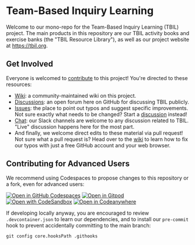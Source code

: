 # Team-Based Inquiry Learning

Welcome to our mono-repo for the Team-Based Inquiry Learning (TBIL) project.
The main products in this repository are our TBIL activity books
and exercise banks (the "TBIL Resource Library"), as well as our project
website at <https://tbil.org>.

## Get Involved

Everyone is welcomed to [contribute](CONTRIBUTING.md) to this project!
You're directed to these resources:

- [Wiki](https://github.com/TeamBasedInquiryLearning/library/wiki):
  a community-maintained wiki on this project.
- [Discussions](https://github.com/TeamBasedInquiryLearning/library/discussions):
  an open forum here on GitHub for discussing TBIL publicly.
- [Issues](https://github.com/TeamBasedInquiryLearning/library/issues):
  the place to point out typos and suggest specific improvements. Not sure exactly
  what needs to be changed? Start a
  [discussion](https://github.com/TeamBasedInquiryLearning/library/discussions)
  instead!
- [Chat](http://chat.tbil.org): our Slack channels are welcome to
  any discussion related to TBIL. "Live" discussion happens here for the most
  part.
- And finally, we welcome direct edits to these material via pull request!
  Not sure what a pull request is? Head over to the
  [wiki](https://github.com/TeamBasedInquiryLearning/library/wiki)
  to learn how to fix our typos with just a free GitHub account and your
  web browser.

## Contributing for Advanced Users

We recommend using Codespaces to propose changes to this repository or a fork,
even for advanced users:

[![Open in GitHub Codespaces](https://github.com/codespaces/badge.svg)](https://codespaces.new/TeamBasedInquiryLearning/library)
[![Open in Gitpod](https://gitpod.io/button/open-in-gitpod.svg)](https://gitpod.io/#https://github.com/TeamBasedInquiryLearning/library)
[![Open with CodeSandbox](https://assets.codesandbox.io/github/button-edit-lime.svg)](https://codesandbox.io/p/sandbox/github/TeamBasedInquiryLearning/library)
[![Open in Codeanywhere](https://codeanywhere.com/img/open-in-codeanywhere-btn.svg)](https://app.codeanywhere.com/#https://github.com/TeamBasedInquiryLearning/library)


If developing locally anyway, you are encouraged to review `.devcontainer.json`
to learn our dependencies, and to install our `pre-commit` hook to prevent
accidentally committing to the main branch:

```
git config core.hooksPath .githooks
```
